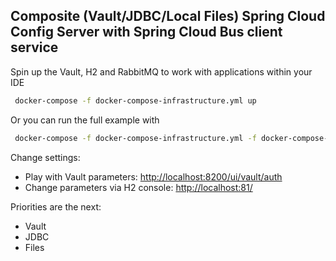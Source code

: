 ## Composite (Vault/JDBC/Local Files) Spring Cloud Config Server with Spring Cloud Bus client service
Spin up the Vault, H2 and RabbitMQ to work with applications within your IDE
```bash
 docker-compose -f docker-compose-infrastructure.yml up
```

Or you can run the full example with 

```bash
 docker-compose -f docker-compose-infrastructure.yml -f docker-compose-apps.yml up
```

Change settings:
  - Play with Vault parameters: [http://localhost:8200/ui/vault/auth](http://localhost:8200/ui/vault/auth)
  - Change parameters via H2 console: [http://localhost:81/](http://localhost:81/)
  
Priorities are the next:
  - Vault
  - JDBC
  - Files

